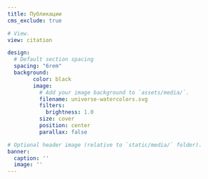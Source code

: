 ```yaml
---
title: Публикации
cms_exclude: true

# View.
view: citation

design:
  # Default section spacing
  spacing: "6rem"
  background:
        color: black
        image:
          # Add your image background to `assets/media/`.
          filename: universe-watercolors.svg
          filters:
            brightness: 1.0
          size: cover
          position: center
          parallax: false

# Optional header image (relative to `static/media/` folder).
banner:
  caption: ''
  image: ''
---
```

